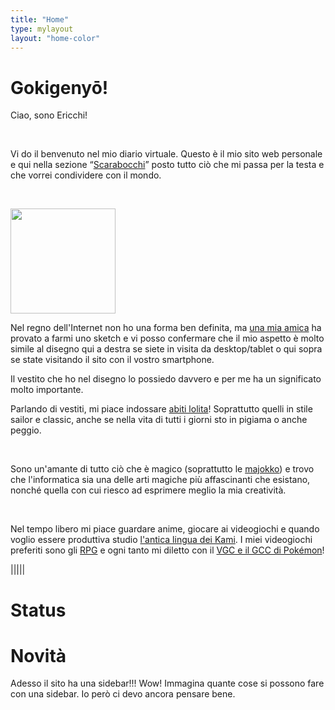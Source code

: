 ```yaml
---
title: "Home"
type: mylayout
layout: "home-color"
---
```


# Gokigenyō!

Ciao, sono Ericchi!

&nbsp;

Vi do il benvenuto nel mio diario virtuale. Questo è il mio sito web personale e qui nella sezione “[Scarabocchi](posts/)” posto tutto ciò che mi passa per la testa e che vorrei condividere con il mondo.

&nbsp;

<div class="drawing"><img class="desktop-only-right-sidebar" style="width: 12em; background-clip: content-box; shape-outside: polygon(30% 34%, 7% 20%, 30% 0, 71% 0, 86% 18%, 87% 43%, 100% 48%, 73% 100%, 36% 100%, 36% 69%, 0 61%, 3% 50%);" src="images/portrait.webp" onerror='this.onerror = null; this.src="images/portrait.png"'></div>

Nel regno dell'Internet non ho una forma ben definita, ma [una mia amica](https://www.facebook.com/mathelt.6) ha provato a farmi uno sketch e vi posso confermare che il mio aspetto è molto simile al disegno qui a destra se siete in visita da desktop/tablet o qui sopra se state visitando il sito con il vostro smartphone.

Il vestito che ho nel disegno lo possiedo davvero e per me ha un significato molto importante.

Parlando di vestiti, mi piace indossare [abiti lolita](https://it.wikipedia.org/wiki/Moda_Lolita)! Soprattutto quelli in stile sailor e classic, anche se nella vita di tutti i giorni sto in pigiama o anche peggio.

&nbsp;

Sono un'amante di tutto ciò che è magico (soprattutto le [majokko](https://it.wikipedia.org/wiki/Mah%C5%8D_sh%C5%8Djo)) e trovo che l'informatica sia una delle arti magiche più affascinanti che esistano, nonché quella con cui riesco ad esprimere meglio la mia creatività.

&nbsp;

Nel tempo libero mi piace guardare anime, giocare ai videogiochi e quando voglio essere produttiva studio [l'antica lingua dei Kami](https://it.wikipedia.org/wiki/Lingua_giapponese). I miei videogiochi preferiti sono gli [RPG](https://it.wikipedia.org/wiki/Gioco_di_ruolo) e ogni tanto mi diletto con il [VGC e il GCC di Pokémon](https://www.pokemon.com/it/play-pokemon/info)!

|||||

# Status
<div id="statuscafe" class="underline"><div id="statuscafe-username"></div><div id="statuscafe-content"></div></div><script src="https://status.cafe/current-status.js?name=ericchi" defer></script>

# Novità
Adesso il sito ha una sidebar!!! Wow! Immagina quante cose si possono fare con una sidebar. Io però ci devo ancora pensare bene.

<!--<div class="norecolor">
<img class='banner pixel' src='/images/banners/stuff/mangamaisanime.gif' alt='Manga Anime'> <img class='banner pixel' src='/images/banners/stuff/2hu.gif' alt='Touhou Project'> <img class='banner pixel' src='/images/banners/stuff/pokemon.gif' alt='Pokémon'> <img class='banner pixel' src='/images/banners/stuff/hk.gif' alt='Hello Kitty'> <img class='banner pixel' src='/images/banners/stuff/kawaiiness.gif' alt='Kawaiiness'> <img class='banner pixel' src='/images/banners/stuff/seedyourtorrents.gif' alt='Seed your torrents'> <img class='banner pixel' src='/images/banners/stuff/debian.gif' alt='Powered by Debian'> <img class='banner pixel' src='/images/banners/stuff/valid-html401-blue.gif' alt='HTML 4.01 valid'>
</div>-->